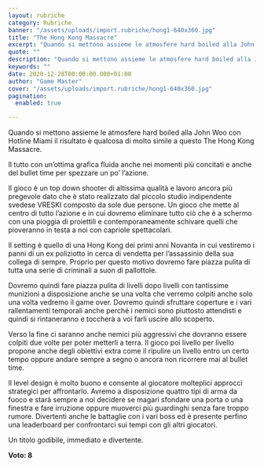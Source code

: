 ```yaml
---
layout: rubriche
category: Rubriche
banner: "/assets/uploads/import.rubriche/hong1-640x360.jpg"
title: "The Hong Kong Massacre"
excerpt: "Quando si mettono assieme le atmosfere hard boiled alla John Woo con Hotline Miami il risultato è qualcosa di molto simile a questo The Hong Kong Massacre. Il tutto con un’ottima grafica fluida anche nei momenti più concitati e anche del bullet time per spezzare un po’ l’azione. Il gioco è un top down shooter [&hellip"
quote: ""
description: "Quando si mettono assieme le atmosfere hard boiled alla John Woo con Hotline Miami il risultato è qualcosa di molto simile a questo The Hong Kong Massacre. Il tutto con un’ottima grafica fluida anche nei momenti più concitati e anche del bullet time per spezzare un po’ l’azione. Il gioco è un top down shooter [&hellip"
keywords: ""
date: 2020-12-28T00:00:00.000+01:00
author: "Game Master"
cover: "/assets/uploads/import.rubriche/hong1-640x360.jpg"
pagination:
  enabled: true

---
```


Quando si mettono assieme le atmosfere hard boiled alla John Woo con Hotline Miami il risultato è qualcosa di molto simile a questo The Hong Kong Massacre.

Il tutto con un’ottima grafica fluida anche nei momenti più concitati e anche del bullet time per spezzare un po’ l’azione.

Il gioco è un top down shooter di altissima qualità e lavoro ancora più pregevole dato che è stato realizzato dal piccolo studio indipendente svedese VRESKI composto da sole due persone. Un gioco che mette al centro di tutto l’azione e in cui dovremo eliminare tutto ciò che è a schermo con una pioggia di proiettili e contemporaneamente schivare quelli che pioveranno in testa a noi con capriole spettacolari.

Il setting è quello di una Hong Kong dei primi anni Novanta in cui vestiremo i panni di un ex poliziotto in cerca di vendetta per l’assassinio della sua collega di sempre. Proprio per questo motivo dovremo fare piazza pulita di tutta una serie di criminali a suon di pallottole.

Dovremo quindi fare piazza pulita di livelli dopo livelli con tantissime munizioni a disposizione anche se una volta che verremo colpiti anche solo una volta vedremo il game over. Dovremo quindi sfruttare coperture e i vari rallentamenti temporali anche perché i nemici sono piuttosto attendisti e quindi si rintaneranno e toccherà a voi farli uscire allo scoperto.

Verso la fine ci saranno anche nemici più aggressivi che dovranno essere colpiti due volte per poter metterli a terra. Il gioco poi livello per livello propone anche degli obiettivi extra come il ripulire un livello entro un certo tempo oppure andare sempre a segno o ancora non ricorrere mai al bullet time.

Il level design è molto buono e consente al giocatore molteplici approcci strategici per affrontarlo. Avremo a disposizione quattro tipi di arma da fuoco e starà sempre a noi decidere se magari sfondare una porta o una finestra e fare irruzione oppure muoverci più guardinghi senza fare troppo rumore. Divertenti anche le battaglie con i vari boss ed è presente perfino una leaderboard per confrontarci sui tempi con gli altri giocatori.

Un titolo godibile, immediato e divertente.

**Voto: 8**